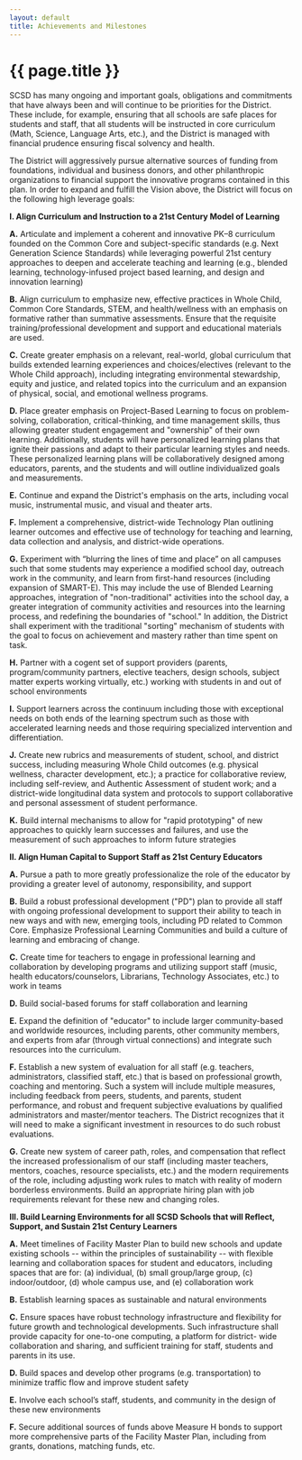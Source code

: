 ```yaml
---
layout: default
title: Achievements and Milestones
---
```


{{ page.title }}
================

SCSD has many ongoing and important goals, obligations and commitments that 
have always been and will continue to be priorities for the District.  These include, 
for example, ensuring that all schools are safe places for students and staff, that 
all students will be instructed in core curriculum (Math, Science, Language Arts, 
etc.), and the District is managed with financial prudence ensuring fiscal solvency 
and health. 

The District will aggressively pursue alternative sources of funding from 
foundations, individual and business donors, and other philanthropic 
organizations to financial support the innovative programs contained in this plan.
In order to expand and fulfill the Vision above, the District will focus on the 
following high leverage goals: 

**I. Align Curriculum and Instruction to a 21st Century Model of Learning**

**A.** Articulate and implement a coherent and innovative PK–8 curriculum 
founded on the Common Core and subject-specific standards (e.g. 
Next Generation Science Standards) while leveraging powerful 21st
century approaches to deepen and accelerate teaching and learning 
(e.g., blended learning, technology-infused project based learning, and 
design and innovation learning)

**B.** Align curriculum to emphasize new, effective practices in Whole Child, 
Common Core Standards, STEM, and health/wellness with an 
emphasis on formative rather than summative assessments.  Ensure 
that the requisite training/professional development and support and 
educational materials are used.  

**C.** Create greater emphasis on a relevant, real-world, global curriculum 
that builds extended learning experiences and choices/electives
(relevant to the Whole Child approach), including integrating 
environmental stewardship, equity and justice, and related topics into 
the curriculum and an expansion of physical, social, and emotional 
wellness programs.

**D.** Place greater emphasis on Project-Based Learning to focus on 
problem-solving, collaboration, critical-thinking, and time management 
skills, thus allowing greater student engagement and "ownership" of 
their own learning.  Additionally, students will have personalized 
learning plans that ignite their passions and adapt to their particular
learning styles and needs.  These personalized learning plans will be 
collaboratively designed among educators, parents, and the 
students and will outline individualized goals and measurements.

**E.** Continue and expand the District's emphasis on the arts, including 
vocal music, instrumental music, and visual and theater arts.

**F.** Implement a comprehensive, district-wide Technology Plan outlining 
learner outcomes and effective use of technology for teaching and 
learning, data collection and analysis, and district-wide operations. 

**G.** Experiment with “blurring the lines of time and place” on all campuses 
such that some students may experience a modified school day, 
outreach work in the community, and learn from first-hand resources 
(including expansion of SMART-E).  This may include the use of 
Blended Learning approaches, integration of "non-traditional" activities 
into the school day, a greater integration of community activities and 
resources into the learning process, and redefining the boundaries of 
"school."  In addition, the District shall experiment with the traditional 
"sorting" mechanism of students with the goal to focus on achievement 
and mastery rather than time spent on task.

**H.** Partner with a cogent set of support providers (parents, 
program/community partners, elective teachers, design schools,
subject matter experts working virtually, etc.) working with students in 
and out of school environments

**I.** Support learners across the continuum including those with 
exceptional needs on both ends of the learning spectrum such as 
those with accelerated learning needs and those requiring specialized 
intervention and differentiation.

**J.** Create new rubrics and measurements of student, school, and district 
success, including measuring Whole Child outcomes (e.g. physical 
wellness, character development, etc.); a practice for collaborative 
review, including self-review, and Authentic Assessment of student 
work; and a district-wide longitudinal data system and protocols to 
support collaborative and personal assessment of student 
performance.

**K.** Build internal mechanisms to allow for "rapid prototyping" of new 
approaches to quickly learn successes and failures, and use the 
measurement of such approaches to inform future strategies

**II. Align Human Capital to Support Staff as 21st Century Educators**

**A.** Pursue a path to more greatly professionalize the role of the educator 
by providing a greater level of autonomy, responsibility, and support  

**B.** Build a robust professional development ("PD") plan to provide all staff 
with ongoing professional development to support their ability to teach 
in new ways and with new, emerging tools, including PD related to 
Common Core. Emphasize Professional Learning Communities and 
build a culture of learning and embracing of change.

**C.** Create time for teachers to engage in professional learning and 
collaboration by developing programs and utilizing support staff (music, 
health educators/counselors, Librarians, Technology Associates, etc.) 
to work in teams

**D.** Build social-based forums for staff collaboration and learning

**E.** Expand the definition of "educator" to include larger community-based 
and worldwide resources, including parents, other community 
members, and experts from afar (through virtual connections) and 
integrate such resources into the curriculum.

**F.** Establish a new system of evaluation for all staff (e.g. teachers, 
administrators, classified staff, etc.) that is based on professional 
growth, coaching and mentoring.  Such a system will include multiple
measures, including feedback from peers, students, and parents, 
student performance, and robust and frequent subjective evaluations 
by qualified administrators and master/mentor teachers. The District 
recognizes that it will need to make a significant investment in 
resources to do such robust evaluations.

**G.** Create new system of career path, roles, and compensation that reflect 
the increased professionalism of our staff (including master teachers, 
mentors, coaches, resource specialists, etc.) and the modern 
requirements of the role, including adjusting work rules to match with 
reality of modern borderless environments.  Build an appropriate hiring 
plan with job requirements relevant for these new and changing roles.

**III. Build Learning Environments for all SCSD Schools that will Reflect, 
Support, and Sustain 21st Century Learners**

**A.** Meet timelines of Facility Master Plan to build new schools and update 
existing schools -- within the principles of sustainability -- with flexible 
learning and collaboration spaces for student and educators, including 
spaces that are for: (a) individual, (b) small group/large group, (c) 
indoor/outdoor, (d) whole campus use, and (e) collaboration work

**B.** Establish learning spaces as sustainable and natural environments

**C.** Ensure spaces have robust technology infrastructure and flexibility for 
future growth and technological developments.  Such infrastructure 
shall provide capacity for one-to-one computing, a platform for district-
wide collaboration and sharing, and sufficient training for staff, students 
and parents in its use.

**D.** Build spaces and develop other programs (e.g. transportation) to 
minimize traffic flow and improve student safety

**E.** Involve each school’s staff, students, and community in the design of 
these new environments

**F.** Secure additional sources of funds above Measure H bonds to support 
more comprehensive parts of the Facility Master Plan, including from 
grants, donations, matching funds, etc.
